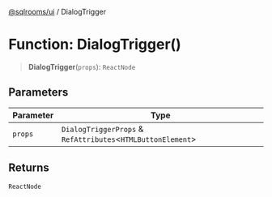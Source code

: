 [@sqlrooms/ui](../index.md) / DialogTrigger

# Function: DialogTrigger()

> **DialogTrigger**(`props`): `ReactNode`

## Parameters

| Parameter | Type |
| ------ | ------ |
| `props` | `DialogTriggerProps` & `RefAttributes`\<`HTMLButtonElement`\> |

## Returns

`ReactNode`
